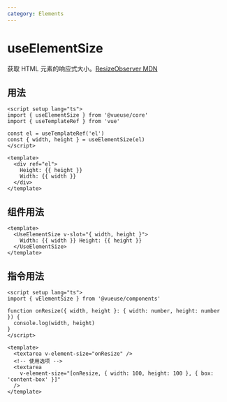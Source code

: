 ```yaml
---
category: Elements
---
```


# useElementSize

获取 HTML 元素的响应式大小。[ResizeObserver MDN](https://developer.mozilla.org/en-US/docs/Web/API/ResizeObserver)

## 用法

```vue
<script setup lang="ts">
import { useElementSize } from '@vueuse/core'
import { useTemplateRef } from 'vue'

const el = useTemplateRef('el')
const { width, height } = useElementSize(el)
</script>

<template>
  <div ref="el">
    Height: {{ height }}
    Width: {{ width }}
  </div>
</template>
```

## 组件用法

```vue
<template>
  <UseElementSize v-slot="{ width, height }">
    Width: {{ width }} Height: {{ height }}
  </UseElementSize>
</template>
```

## 指令用法

```vue
<script setup lang="ts">
import { vElementSize } from '@vueuse/components'

function onResize({ width, height }: { width: number, height: number }) {
  console.log(width, height)
}
</script>

<template>
  <textarea v-element-size="onResize" />
  <!-- 使用选项 -->
  <textarea
    v-element-size="[onResize, { width: 100, height: 100 }, { box: 'content-box' }]"
  />
</template>
```
